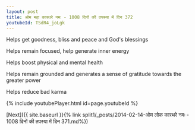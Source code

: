 ```yaml
---
layout: post
title: ओम महा कारथरे नमः - 1008 दिनों की तपस्या में दिन 372
youtubeId: TSdR4_joLgk
---
```

 
 
Helps get goodness, bliss and peace and God's blessings
 
Helps remain focused, help generate inner energy 
 
Helps boost physical and mental health 
 
Helps remain grounded and generates a sense of gratitude towards the greater power 
 
Helps reduce bad karma
 
 
 
 


{% include youtubePlayer.html id=page.youtubeId %}
 
[Next]({{ site.baseurl }}{% link  split1/_posts/2014-02-14-ओम लोक कारथरे नमः - 1008 दिनों की तपस्या में दिन 371.md%})
 

